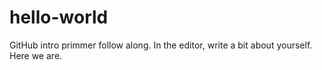 # hello-world
GitHub intro primmer follow along.
In the editor, write a bit about yourself.
Here we are.
